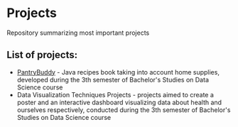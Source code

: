 # Projects
Repository summarizing most important projects 

## List of projects:
* [PantryBuddy](https://github.com/andrzejewskimaciej/PantryBuddy) - Java recipes book taking into account home supplies, developed during the 3th semester of Bachelor's Studies on Data Science course
* Data Visualization Techniques Projects - projects aimed to create a poster and an interactive dashboard visualizing data about health and ourselves respectively, conducted during the 3th semester of Bachelor's Studies on Data Science course
